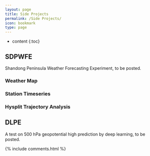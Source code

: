 ```yaml
---
layout: page
title: Side Projects 
permalink: /Side Projects/
icon: bookmark
type: page
---
```


* content
{:toc}
## SDPWFE  
Shandong Peninsula Weather Forecasting Experiment, to be posted.

### Weather Map

### Station Timeseries

### Hysplit Trajectory Analysis

## DLPE
A test on 500 hPa geopotential high prediction by deep learning, to be posted.

{% include comments.html %}
